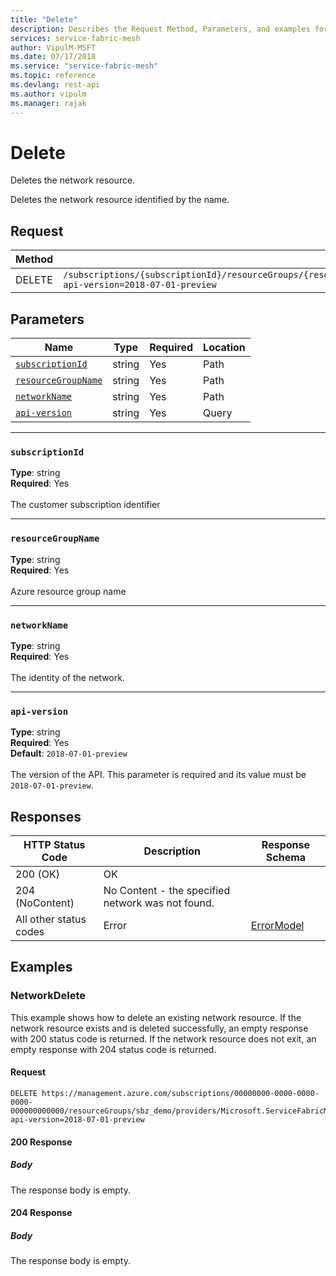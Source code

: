 ```yaml
---
title: "Delete"
description: Describes the Request Method, Parameters, and examples for deleting network resources by the name.
services: service-fabric-mesh
author: VipulM-MSFT
ms.date: 07/17/2018
ms.service: "service-fabric-mesh"
ms.topic: reference
ms.devlang: rest-api
ms.author: vipulm
ms.manager: rajak
---
```

# Delete
Deletes the network resource.

Deletes the network resource identified by the name.

## Request
| Method | Request URI |
| ------ | ----------- |
| DELETE | `/subscriptions/{subscriptionId}/resourceGroups/{resourceGroupName}/providers/Microsoft.ServiceFabricMesh/networks/{networkName}?api-version=2018-07-01-preview` |


## Parameters
| Name | Type | Required | Location |
| --- | --- | --- | --- |
| [`subscriptionId`](#subscriptionid) | string | Yes | Path |
| [`resourceGroupName`](#resourcegroupname) | string | Yes | Path |
| [`networkName`](#networkname) | string | Yes | Path |
| [`api-version`](#api-version) | string | Yes | Query |

____
### `subscriptionId`
__Type__: string <br/>
__Required__: Yes<br/>
<br/>
The customer subscription identifier

____
### `resourceGroupName`
__Type__: string <br/>
__Required__: Yes<br/>
<br/>
Azure resource group name

____
### `networkName`
__Type__: string <br/>
__Required__: Yes<br/>
<br/>
The identity of the network.

____
### `api-version`
__Type__: string <br/>
__Required__: Yes<br/>
__Default__: `2018-07-01-preview` <br/>
<br/>
The version of the API. This parameter is required and its value must be `2018-07-01-preview`.

## Responses

| HTTP Status Code | Description | Response Schema |
| --- | --- | --- |
| 200 (OK) | OK<br/> |  |
| 204 (NoContent) | No Content - the specified network was not found.<br/> |  |
| All other status codes | Error<br/> | [ErrorModel](sfmeshrp-model-errormodel.md) |

## Examples

### NetworkDelete

This example shows how to delete an existing network resource. If the network resource exists and is deleted successfully, an empty response with 200 status code is returned. If the network resource does not exit, an empty response with 204 status code is returned.

#### Request
```
DELETE https://management.azure.com/subscriptions/00000000-0000-0000-0000-000000000000/resourceGroups/sbz_demo/providers/Microsoft.ServiceFabricMesh/networks/helloWorldNetworkWindows?api-version=2018-07-01-preview
```

#### 200 Response
##### Body
The response body is empty.
#### 204 Response
##### Body
The response body is empty.